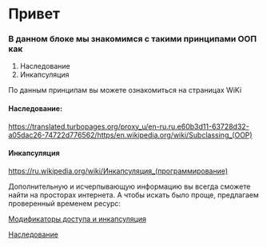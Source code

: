 # Привет
### В данном блоке мы знакомимся с такими принципами ООП как
1. Наследование
2. Инкапсуляция

По данным принципам вы можете ознакомиться на страницах WiKi
#### Наследование:
https://translated.turbopages.org/proxy_u/en-ru.ru.e60b3d11-63728d32-a05dac26-74722d776562/https/en.wikipedia.org/wiki/Subclassing_(OOP)

#### Инкапсуляция
https://ru.wikipedia.org/wiki/Инкапсуляция_(программирование)


Дополнительную и исчерпывающую информацию вы всегда сможете найти на просторах интернета.
А чтобы искать было проще, предлагаем проверенный временем ресурс:

[Модификаторы доступа и инкапсуляция](https://metanit.com/java/tutorial/3.3.php)

[Наследование](https://metanit.com/java/tutorial/3.5.php)